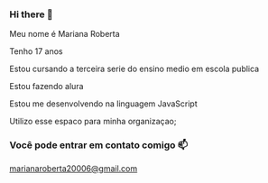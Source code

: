 ### Hi there 👋
Meu nome é Mariana Roberta

Tenho 17 anos

Estou cursando a terceira serie do ensino medio em escola publica

Estou fazendo alura

Estou me desenvolvendo na linguagem JavaScript

Utilizo esse espaco para minha organizaçao;

### Você pode entrar em contato comigo 📫

marianaroberta20006@gmail.com

